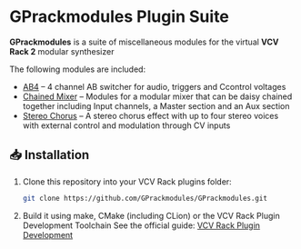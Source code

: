 # GPrackmodules Plugin Suite

**GPrackmodules** is a suite of miscellaneous modules for the virtual **VCV Rack 2** modular synthesizer

The following modules are included:

- [AB4](docs/AB4.md) – 4 channel AB switcher for audio, triggers and Ccontrol voltages
- [Chained Mixer](docs/ChainedMixer.md) – Modules for a modular mixer that can be daisy chained together including Input channels, a Master section and an Aux section
- [Stereo Chorus](docs/StereoChorus.md) – A stereo chorus effect with up to four stereo voices with external control and modulation through CV inputs



## 📥 Installation

1. Clone this repository into your VCV Rack plugins folder:
   ```bash
   git clone https://github.com/GPrackmodules/GPrackmodules.git
   ```

2. Build it using make, CMake (including CLion) or the VCV Rack Plugin Development Toolchain
   See the official guide: [VCV Rack Plugin Development](https://vcvrack.com/manual/PluginDevelopmentTutorial)
